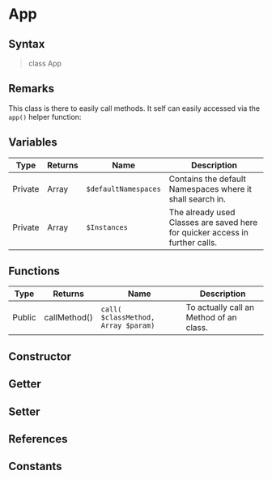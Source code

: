 # App
## Syntax

> class App

## Remarks

This class is there to easily call methods. It self can easily accessed via the `app()` helper
function:

## Variables

| Type | Returns | Name | Description |
| --- | --- | --- | --- |
| Private | Array | `$defaultNamespaces` | Contains the default Namespaces where it shall search in. |
| Private | Array | `$Instances` | The already used Classes are saved here for quicker access in further calls. |

## Functions

| Type | Returns | Name | Description |
| --- | --- | --- | --- |
| Public | callMethod() | `call( $classMethod, Array $param)` | To actually call an Method of an class. |

## Constructor
## Getter
## Setter
## References
## Constants